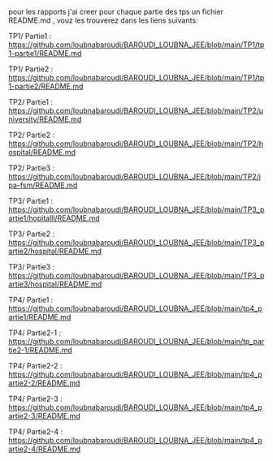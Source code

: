 pour les rapports j'ai creer pour chaque partie des tps un fichier README.md , vouz les trouverez dans les liens suivants:

TP1/
Partie1 :
https://github.com/loubnabaroudi/BAROUDI_LOUBNA_JEE/blob/main/TP1/tp1-partie1/README.md

TP1/
Partie2 :
https://github.com/loubnabaroudi/BAROUDI_LOUBNA_JEE/blob/main/TP1/tp1-partie2/README.md

TP2/
Partie1 :
https://github.com/loubnabaroudi/BAROUDI_LOUBNA_JEE/blob/main/TP2/university/README.md

TP2/
Partie2 : https://github.com/loubnabaroudi/BAROUDI_LOUBNA_JEE/blob/main/TP2/hospital/README.md


TP2/
Partie3 :
https://github.com/loubnabaroudi/BAROUDI_LOUBNA_JEE/blob/main/TP2/jpa-fsm/README.md

TP3/
Partie1 :
https://github.com/loubnabaroudi/BAROUDI_LOUBNA_JEE/blob/main/TP3_partie1/hopitalll/README.md

TP3/
Partie2 :
https://github.com/loubnabaroudi/BAROUDI_LOUBNA_JEE/blob/main/TP3_partie2/hospital/README.md

TP3/
Partie3 :
https://github.com/loubnabaroudi/BAROUDI_LOUBNA_JEE/blob/main/TP3_partie3/hospital/README.md

TP4/
Partie1 :
https://github.com/loubnabaroudi/BAROUDI_LOUBNA_JEE/blob/main/tp4_partie1/README.md

TP4/
Partie2-1 :
https://github.com/loubnabaroudi/BAROUDI_LOUBNA_JEE/blob/main/tp_partie2-1/README.md

TP4/
Partie2-2 :
https://github.com/loubnabaroudi/BAROUDI_LOUBNA_JEE/blob/main/tp4_partie2-2/README.md

TP4/
Partie2-3 :
https://github.com/loubnabaroudi/BAROUDI_LOUBNA_JEE/blob/main/tp4_partie2-3/README.md

TP4/
Partie2-4 :
https://github.com/loubnabaroudi/BAROUDI_LOUBNA_JEE/blob/main/tp4_partie2-4/README.md
